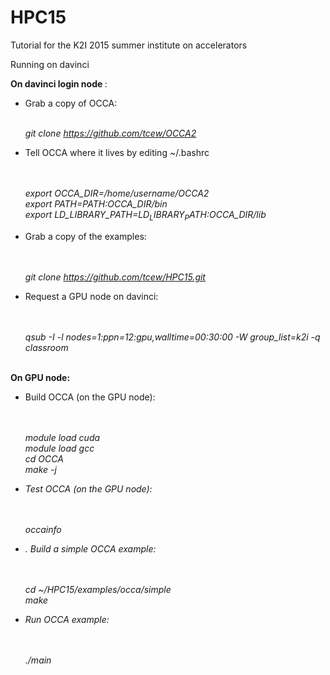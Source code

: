 # HPC15
Tutorial for the K2I 2015 summer institute on accelerators

Running on davinci

<b> On davinci login node </b>:
 
<ul>
<li> Grab a copy of OCCA:

<br><i> git clone https://github.com/tcew/OCCA2 </i>
</li>
<li> Tell OCCA where it lives by editing ~/.bashrc

<br><br><i>export OCCA_DIR=/home/username/OCCA2</i>
<br><i>export PATH=$PATH:$OCCA_DIR/bin</i>
<br><i>export LD_LIBRARY_PATH=$LD_LIBRARY_PATH:$OCCA_DIR/lib</i><br>
</li>

<li> Grab a copy of the examples:

<br><br><i>git clone https://github.com/tcew/HPC15.git</i><br>
</li>

<li> Request a GPU node on davinci:

<br><br><i>qsub -I -l nodes=1:ppn=12:gpu,walltime=00:30:00 -W group_list=k2i -q classroom</i>
</ul>

<br><b>On GPU node:</b>

<ul>
<li> Build OCCA (on the GPU node): 

<br><br><i>module load cuda</it>
<br><i>module load gcc</i>
<br><i>cd OCCA</i>
<br><i>make -j</i><br>

</li>

<li> Test OCCA (on the GPU node):

<br><br><i>occainfo</i><br>
 
 </li>

<li>. Build a simple OCCA example:

<br><br><i>cd ~/HPC15/examples/occa/simple</i>
<br><i>make </i><br>
</li>

<li> Run OCCA example:

<br><br><i>./main</i><br>
</li>
</ul>
